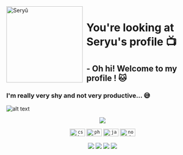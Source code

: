 <img width="200" height="200" align="left" style="float: left; margin: 0 10px 0 0;" alt="Seryû" src="https://cdn.discordapp.com/attachments/759495663275999283/791492467282542602/ezgif-3-8159f003233b.gif">

# You're looking at Seryu's profile 📺

## - Oh hi! Welcome to my profile ! 🐱

### I'm really very shy and not very productive... 😅

![alt text](https://i.imgur.com/4M7IWwP.gif)

<p align="center">
<img src="https://cdn.discordapp.com/attachments/759495663275999283/791491998048583680/3fYL8i6Q-n-155t3dn_4nDPKadhD1Uj3DvwQ-f-4W7dhRF8tOJ04HTIHBuUmP6O.gif">
</p>

<p align="center">
<code><img height="20" src="https://devicon.dev/devicon.git/icons/csharp/csharp-original.svg" alt="csharp" width="40" height="40"/></code>
<code><img height="20" src="https://devicon.dev/devicon.git/icons/php/php-original.svg" alt="php" width="40" height="40"/></code>
<code><img height="20" src="https://devicon.dev/devicon.git/icons/javascript/javascript-original.svg" alt="javascript" width="40" height="40"/></code>
<code><img height="20" src="https://devicon.dev/devicon.git/icons/nodejs/nodejs-original.svg" alt="nodejs" width="40" height="40"/></code>
</p>

<p align="center">
<code><img src="https://img.shields.io/badge/Langages-C%23%20%2F%20Js-ff69b4"></code>
<code><img src="https://img.shields.io/badge/Enthusiasm-100%25-blueviolet"></code>
<code><img src="https://img.shields.io/badge/Experience-Beginner%20%2F%20Medium-blue"></code>
<code><img src="https://img.shields.io/badge/%F0%9F%8C%8E-French%20%2F%20English-9cf"></code>
</p>

